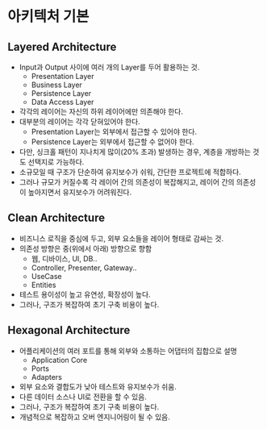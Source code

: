 # 아키텍처 기본

## Layered Architecture

- Input과 Output 사이에 여러 개의 Layer를 두어 활용하는 것.
  - Presentation Layer
  - Business Layer
  - Persistence Layer
  - Data Access Layer
- 각각의 레이어는 자신의 하위 레이어에만 의존해야 한다.
- 대부분의 레이어는 각각 닫혀있어야 한다.
  - Presentation Layer는 외부에서 접근할 수 있어야 한다.
  - Persistence Layer는 외부에서 접근할 수 없어야 한다.
- 다만, 싱크홀 패턴이 지나치게 많이(20% 초과) 발생하는 경우, 계층을 개방하는 것도 선택지로 가능하다.
- 소규모일 때 구조가 단순하여 유지보수가 쉬워, 간단한 프로젝트에 적합하다.
- 그러나 규모가 커질수록 각 레이어 간의 의존성이 복잡해지고, 레이어 간의 의존성이 높아지면서 유지보수가 어려워진다.

## Clean Architecture

- 비즈니스 로직을 중심에 두고, 외부 요소들을 레이어 형태로 감싸는 것.
- 의존성 방향은 중(위에서 아래) 방향으로 향함
  - 웹, 디바이스, UI, DB..
  - Controller, Presenter, Gateway..
  - UseCase
  - Entities
- 테스트 용이성이 높고 유연성, 확장성이 높다.
- 그러나, 구조가 복잡하여 초기 구축 비용이 높다.

## Hexagonal Architecture

- 어플리케이션의 여러 포트를 통해 외부와 소통하는 어댑터의 집합으로 설명
  - Application Core
  - Ports
  - Adapters
- 외부 요소와 결합도가 낮아 테스트와 유지보수가 쉬움.
- 다른 데이터 소스나 UI로 전환을 할 수 있음.
- 그러나, 구조가 복잡하여 초기 구축 비용이 높다.
- 개념적으로 복잡하고 오버 엔지니어링이 될 수 있음.
